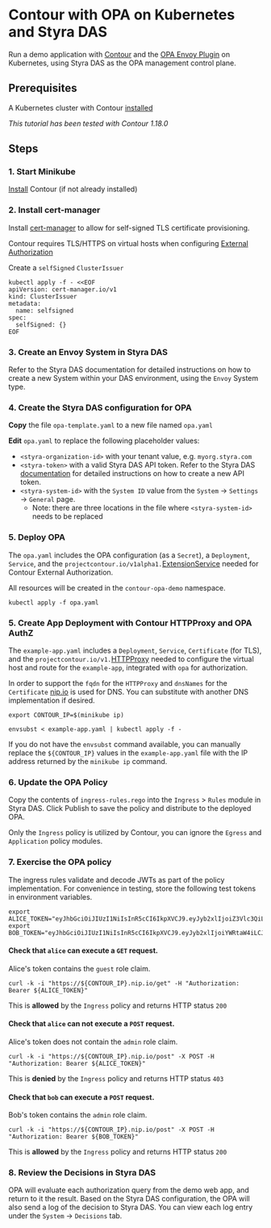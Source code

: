 # Contour with OPA on Kubernetes and Styra DAS

Run a demo application with [Contour](https://projectcontour.io) and the [OPA Envoy Plugin](https://github.com/open-policy-agent/opa-envoy-plugin) on Kubernetes, using Styra DAS as the OPA management control plane.

## Prerequisites

A Kubernetes cluster with Contour [installed](https://projectcontour.io/getting-started/)

_This tutorial has been tested with Contour 1.18.0_

## Steps

### 1. Start Minikube

[Install](https://projectcontour.io/getting-started/) Contour (if not already installed)

### 2. Install cert-manager

Install [cert-manager](https://cert-manager.io/docs/installation/) to allow for self-signed TLS certificate provisioning.

Contour requires TLS/HTTPS on virtual hosts when configuring [External Authorization](https://projectcontour.io/guides/external-authorization/)

Create a `selfSigned` `ClusterIssuer`
```
kubectl apply -f - <<EOF
apiVersion: cert-manager.io/v1
kind: ClusterIssuer
metadata:
  name: selfsigned
spec:
  selfSigned: {}
EOF
```

### 3. Create an Envoy System in Styra DAS

Refer to the Styra DAS documentation for detailed instructions on how to create a new System within your DAS environment, using the `Envoy` System type.

### 4. Create the Styra DAS configuration for OPA

**Copy** the file `opa-template.yaml` to a new file named `opa.yaml`

**Edit** `opa.yaml` to replace the following placeholder values:
* `<styra-organization-id>` with your tenant value, e.g. `myorg.styra.com`
* `<styra-token>` with a valid Styra DAS API token. Refer to the Styra DAS [documentation](https://docs.styra.com/v1/docs/operations/create-api-token/) for detailed instructions on how to create a new API token.
* `<styra-system-id>` with the `System ID` value from the `System` -> `Settings` -> `General` page.
    * Note: there are three locations in the file where `<styra-system-id>` needs to be replaced

### 5. Deploy OPA

The `opa.yaml` includes the OPA configuration (as a `Secret`), a `Deployment`, `Service`, and the `projectcontour.io/v1alpha1.`[ExtensionService](https://projectcontour.io/docs/v1.18.0/config/api/#projectcontour.io/v1alpha1.ExtensionService) needed for Contour External Authorization.

All resources will be created in the `contour-opa-demo` namespace.

```
kubectl apply -f opa.yaml
```

### 5. Create App Deployment with Contour HTTPProxy and OPA AuthZ

The `example-app.yaml` includes a `Deployment`, `Service`, `Certificate` (for TLS), and the `projectcontour.io/v1.`[HTTPProxy](https://projectcontour.io/docs/v1.18.0/config/api/#projectcontour.io/v1.HTTPProxy) needed to configure the virtual host and route for the `example-app`, integrated with `opa` for authorization.

In order to support the `fqdn` for the `HTTPProxy` and `dnsNames` for the `Certificate` [nip.io](http://nip.io) is used for DNS.  You can substitute with another DNS implementation if desired.

```
export CONTOUR_IP=$(minikube ip)

envsubst < example-app.yaml | kubectl apply -f -
```

If you do not have the `envsubst` command available, you can manually replace the `${CONTOUR_IP}` values in the `example-app.yaml` file with the IP address returned by the `minikube ip` command.

### 6. Update the OPA Policy

Copy the contents of `ingress-rules.rego` into the `Ingress` > `Rules` module in Styra DAS.  Click Publish to save the policy and distribute to the deployed OPA.

Only the `Ingress` policy is utilized by Contour, you can ignore the `Egress` and `Application` policy modules.

### 7. Exercise the OPA policy

The ingress rules validate and decode JWTs as part of the policy implementation. For convenience in testing, store the following test tokens in environment variables.

```
export ALICE_TOKEN="eyJhbGciOiJIUzI1NiIsInR5cCI6IkpXVCJ9.eyJyb2xlIjoiZ3Vlc3QiLCJzdWIiOiJZV3hwWTJVPSIsIm5iZiI6MTUxNDg1MTEzOSwiZXhwIjoxNjQxMDgxNTM5fQ.K5DnnbbIOspRbpCr2IKXE9cPVatGOCBrBQobQmBmaeU"
export BOB_TOKEN="eyJhbGciOiJIUzI1NiIsInR5cCI6IkpXVCJ9.eyJyb2xlIjoiYWRtaW4iLCJzdWIiOiJZbTlpIiwibmJmIjoxNTE0ODUxMTM5LCJleHAiOjE2NDEwODE1Mzl9.WCxNAveAVAdRCmkpIObOTaSd0AJRECY2Ch2Qdic3kU8"
```

#### Check that `alice` can execute a `GET` request.

Alice's token contains the `guest` role claim.
```
curl -k -i "https://${CONTOUR_IP}.nip.io/get" -H "Authorization: Bearer ${ALICE_TOKEN}"
```

This is **allowed** by the `Ingress` policy and returns HTTP status `200`

#### Check that `alice` can not execute a `POST` request.

Alice's token does not contain the `admin` role claim.
```
curl -k -i "https://${CONTOUR_IP}.nip.io/post" -X POST -H "Authorization: Bearer ${ALICE_TOKEN}"
```

This is **denied** by the `Ingress` policy and returns HTTP status `403`

#### Check that `bob` can execute a `POST` request.

Bob's token contains the `admin` role claim.

```
curl -k -i "https://${CONTOUR_IP}.nip.io/post" -X POST -H "Authorization: Bearer ${BOB_TOKEN}"
```

This is **allowed** by the `Ingress` policy and returns HTTP status `200`

### 8. Review the Decisions in Styra DAS

OPA will evaluate each authorization query from the demo web app, and return to it the result. Based on the Styra DAS configuration, the OPA will also send a log of the decision to Styra DAS. You can view each log entry under the `System` -> `Decisions` tab.
